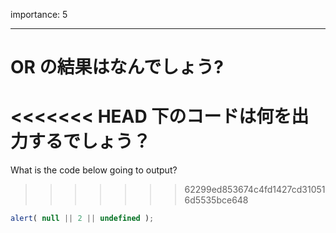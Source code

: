 importance: 5

---

# OR の結果はなんでしょう?

<<<<<<< HEAD
下のコードは何を出力するでしょう？
=======
What is the code below going to output?
>>>>>>> 62299ed853674c4fd1427cd310516d5535bce648

```js
alert( null || 2 || undefined );
```

